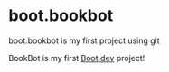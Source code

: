 # boot.bookbot
boot.bookbot is my first project using git

BookBot is my first [Boot.dev](https://www.boot.dev) project!